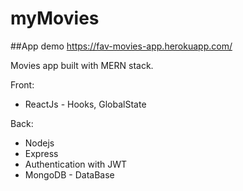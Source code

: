 # myMovies

##App demo
https://fav-movies-app.herokuapp.com/

Movies app built with MERN stack.

Front:
* ReactJs - Hooks, GlobalState

Back:
* Nodejs
* Express
* Authentication with JWT
* MongoDB - DataBase
